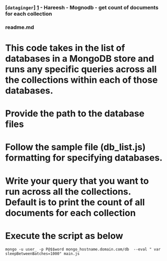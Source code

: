 ### [`dataginger`] [1] - Hareesh - Mognodb - get count of documents for each collection ###
### readme.md ###


# This code takes in the list of databases in a MongoDB store and runs any specific queries across all the collections within each of those databases.

# Provide the path to the database files

# Follow the sample file (db_list.js) formatting for specifying databases.

# Write your query that you want to run across all the collections. Default is to print the count of all documents for each collection

# Execute the script as below
	mongo -u user_ -p P@$$word mongo_hostname.domain.com/db  --eval " var sleepBetweenBatches=1000" main.js
	
[1]: https://dataginger.com/